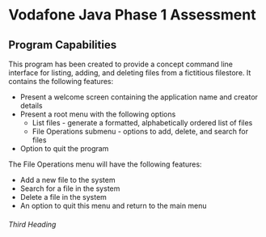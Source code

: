 # Vodafone Java Phase 1 Assessment

## Program Capabilities
This program has been created to provide a concept command line interface for listing, adding, and deleting files from a fictitious filestore. It contains the following features:
- Present a welcome screen containing the application name and creator details
- Present a root menu with the following options
   - List files - generate a formatted, alphabetically ordered list of files
   - File Operations submenu - options to add, delete, and search for files
- Option to quit the program

The File Operations menu will have the following features:	
- Add a new file to the system
- Search for a file in the system
- Delete a file in the system
- An option to quit this menu and return to the main menu

 


###### Third Heading
